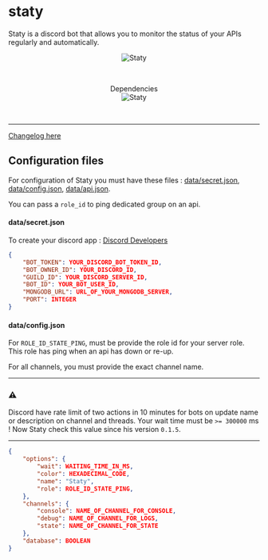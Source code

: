 # staty

Staty is a discord bot that allows you to monitor the status of your APIs regularly and automatically.

<div align="center">
    <p><img src="https://1.images.cdn.digitalteacompany.fr/digitalteacompany/github/staty_couv.png" alt="Staty" /></p>
    <br>
      <p>
            Dependencies<br />
      <img src="https://1.images.cdn.digitalteacompany.fr/digitalteacompany/github/staty_dependencies.png" alt="Staty" /></p>
</div>
<br />

<hr>

[Changelog here](CHANGELOG.md)

## Configuration files

For configuration of Staty you must have these files : [data/secret.json](https://github.com/DigitalTeaCompany/staty/blob/main/config/secret.sample.json),
[data/config.json](https://github.com/DigitalTeaCompany/staty/blob/main/config/global.sample.json), [data/api.json](https://github.com/DigitalTeaCompany/staty/blob/main/config/api.sample.json).

You can pass a `role_id` to ping dedicated group on an api.

#### data/secret.json

To create your discord app : [Discord Developers](https://discord.com/developers/applications)<br />

```json
{
    "BOT_TOKEN": YOUR_DISCORD_BOT_TOKEN_ID,
    "BOT_OWNER_ID": YOUR_DISCORD_ID,
    "GUILD_ID": YOUR_DISCORD_SERVER_ID,
    "BOT_ID": YOUR_BOT_USER_ID,
    "MONGODB_URL": URL_OF_YOUR_MONGODB_SERVER,
    "PORT": INTEGER
}
```

#### data/config.json

For `ROLE_ID_STATE_PING`, must be provide the role id for your server role. This role has ping when an api has down or re-up.

For all channels, you must provide the exact channel name.

---

### ⚠️

Discord have rate limit of two actions in 10 minutes for bots on update name or description on channel and threads. Your wait time must be `>= 300000` ms ! Now Staty check this value since his version `0.1.5`.

---

```json
{
    "options": {
        "wait": WAITING_TIME_IN_MS,
        "color": HEXADECIMAL_CODE,
        "name": "Staty",
        "role": ROLE_ID_STATE_PING,
    },
    "channels": {
        "console": NAME_OF_CHANNEL_FOR_CONSOLE,
        "debug": NAME_OF_CHANNEL_FOR_LOGS,
        "state": NAME_OF_CHANNEL_FOR_STATE
    },
    "database": BOOLEAN
}
```
